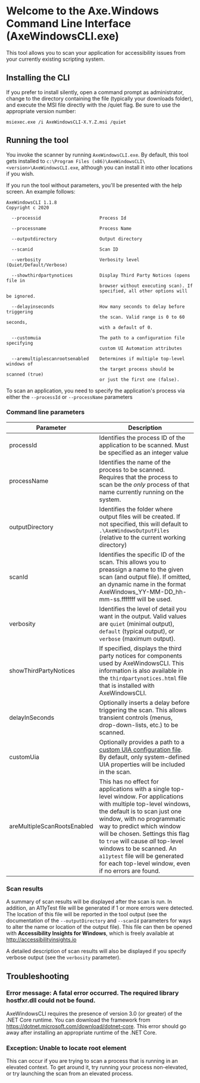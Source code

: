 ﻿# Welcome to the Axe.Windows Command Line Interface (AxeWindowsCLI.exe)

This tool allows you to scan your application for accessibility issues from your currently existing scripting system.

## Installing the CLI

If you prefer to install silently, open a command prompt as administrator, change to the directory containing the file (typically your downloads folder), and execute the MSI file directly with the /quiet flag. Be sure to use the appropriate version number:

```
msiexec.exe /i AxeWindowsCLI-X.Y.Z.msi /quiet
```

## Running the tool
You invoke the scanner by running `AxeWindowsCLI.exe`. By default, this tool gets installed to `c:\Program Files (x86)\AxeWindowsCLI\<version>\AxeWindowsCLI.exe`, although you can install it into other locations if you wish.

If you run the tool without parameters, you'll be presented with the help screen. An example follows:

```
AxeWindowsCLI 1.1.8
Copyright c 2020

  --processid                      Process Id

  --processname                    Process Name

  --outputdirectory                Output directory

  --scanid                         Scan ID

  --verbosity                      Verbosity level (Quiet/Default/Verbose)

  --showthirdpartynotices          Display Third Party Notices (opens file in
                                   browser without executing scan). If
                                   specified, all other options will be ignored.

  --delayinseconds                 How many seconds to delay before triggering
                                   the scan. Valid range is 0 to 60 seconds,
                                   with a default of 0.

  --customuia                      The path to a configuration file specifying
                                   custom UI Automation attributes

  --aremultiplescanrootsenabled    Determines if multiple top-level windows of
                                   the target process should be scanned (true)
                                   or just the first one (false).
```

To scan an application, you need to specify the application's process via either the `--processId` or `--processName` parameters

### Command line parameters

Parameter|Description
---|---
processId|Identifies the process ID of the application to be scanned. Must be specified as an integer value
processName|Identifies the name of the process to be scanned. Requires that the process to scan be the _only_ process of that name currently running on the system.
outputDirectory|Identifies the folder where output files will be created. If not specified, this will default to `.\AxeWindowsOutputFiles` (relative to the current working directory)
scanId|Identifies the specific ID of the scan. This allows you to preassign a name to the given scan (and output file). If omitted, an dynamic name in the format AxeWindows_YY-MM-DD_hh-mm-ss.fffffff will be used.
verbosity|Identifies the level of detail you want in the output. Valid values are `quiet` (minimal output), `default` (typical output), or `verbose` (maximum output).
showThirdPartyNotices|If specified, displays the third party notices for components used by AxeWindowsCLI. This information is also available in the `thirdpartynotices.html` file that is installed with AxeWindowsCLI.
delayInSeconds|Optionally inserts a delay before triggering the scan. This allows transient controls (menus, drop-down-lists, etc.) to be scanned.
customUia|Optionally provides a path to a [custom UIA configuration file](../../docs/CustomUIA.md). By default, only system-defined UIA properties will be included in the scan.
areMultipleScanRootsEnabled|This has no effect for applications with a single top-level window. For applications with multiple top-level windows, the default is to scan just one window, with no programmatic way to predict which window will be chosen. Settings this flag to `true` will cause _all_ top-level windows to be scanned. An `a11ytest` file will be generated for each top-level window, even if no errors are found.

### Scan results
A summary of scan results will be displayed after the scan is run. In addition, an A11yTest file will be generated if 1 or more errors were detected. The location of this file will be reported in the tool output (see the documentation of the `--outputDirectory` and `--scanId` parameters for ways to alter the name or location of the output file). This file can then be opened with **Accessibility Insights for Windows**, which is freely available at http://accessibilityinsights.io

A detailed description of scan results will also be displayed if you specify verbose output (see the `verbosity` parameter).

## Troubleshooting

### Error message: A fatal error occurred. The required library hostfxr.dll could not be found.
AxeWindowsCLI requires the presence of version 3.0 (or greater) of the .NET Core runtime. You can download the framework from https://dotnet.microsoft.com/download/dotnet-core. This error should go away after installing an appropriate runtime of the .NET Core.

### Exception: Unable to locate root element
This can occur if you are trying to scan a process that is running in an elevated context. To get around it, try running your process non-elevated, or try launching the scan from an elevated process.
